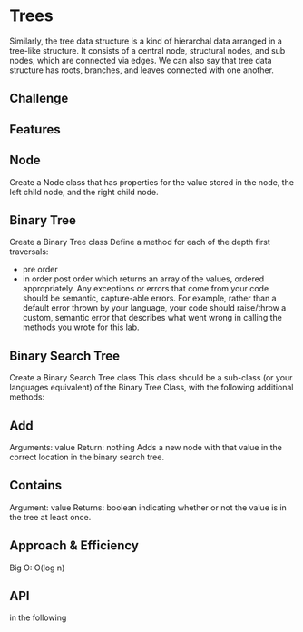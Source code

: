 # Trees
<!-- Short summary or background information -->
Similarly, the tree data structure is a kind of hierarchal data arranged in a tree-like structure. It consists of a central node, structural nodes, and sub nodes, which are connected via edges. We can also say that tree data structure has roots, branches, and leaves connected with one another.

## Challenge
<!-- Description of the challenge -->
## Features
## Node
Create a Node class that has properties for the value stored in the node, the left child node, and the right child node.

## Binary Tree
Create a Binary Tree class
Define a method for each of the depth first traversals:
* pre order
* in order
post order which returns an array of the values, ordered appropriately.
Any exceptions or errors that come from your code should be semantic, capture-able errors. For example, rather than a default error thrown by your language, your code should raise/throw a custom, semantic error that describes what went wrong in calling the methods you wrote for this lab.

## Binary Search Tree
Create a Binary Search Tree class
This class should be a sub-class (or your languages equivalent) of the Binary Tree Class, with the following additional methods:
## Add
Arguments: value
Return: nothing
Adds a new node with that value in the correct location in the binary search tree.

## Contains
Argument: value
Returns: boolean indicating whether or not the value is in the tree at least once.

## Approach & Efficiency
<!-- What approach did you take? Why? What is the Big O space/time for this approach? -->
Big O: O(log n) 

## API
<!-- Description of each method publicly available in each of your trees -->
in the following